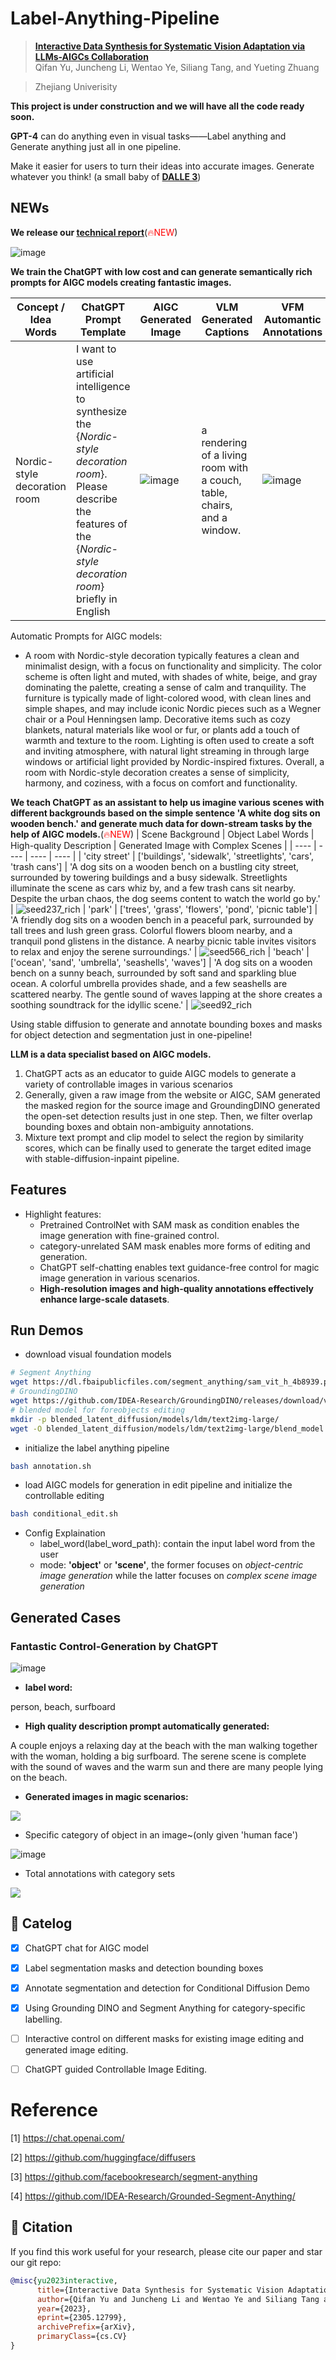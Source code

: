 # Label-Anything-Pipeline
> **[Interactive Data Synthesis for Systematic Vision Adaptation via LLMs-AIGCs Collaboration](https://github.com/Yuqifan1117/Labal-Anything-Pipeline)**  
> Qifan Yu, Juncheng Li, Wentao Ye, Siliang Tang, and Yueting Zhuang

> Zhejiang Univerisity

**This project is under construction and we will have all the code ready soon.**

**GPT-4** can do anything even in visual tasks——Label anything and Generate anything just all in one pipeline.

Make it easier for users to turn their ideas into accurate images. Generate whatever you think! (a small baby of **[DALLE 3](https://openai.com/dall-e-3)**)

## NEWs
**We release our [technical report](https://arxiv.org/abs/2305.12799)**(<span style="color:red">🔥NEW</span>)

![image](https://github.com/Yuqifan1117/Labal-Anything-Pipeline/assets/48062034/4d883c85-131c-4888-9302-8d7361cd7073)

**We train the ChatGPT with low cost and can generate semantically rich prompts for AIGC models creating fantastic images.**

|  Concept / Idea Words   | ChatGPT Prompt Template | AIGC Generated Image | VLM Generated Captions | VFM Automantic Annotations |
|  ----  | ----  | ----  | ----  | ----  |
| Nordic-style decoration room | I want to use artificial intelligence to synthesize the {*Nordic-style decoration room*}. Please describe the features of the {*Nordic-style decoration room*} briefly in English  |![image](https://user-images.githubusercontent.com/48062034/231210930-7810456d-af9a-4d3c-a9a7-4083dea202b3.png) | a rendering of a living room with a couch, table, chairs, and a window. | ![image](https://user-images.githubusercontent.com/48062034/231211593-f625c41b-7534-40cf-89f4-f094891efc17.png)

Automatic Prompts for AIGC models:
- A room with Nordic-style decoration typically features a clean and minimalist design, with a focus on functionality and simplicity. The color scheme is often light and muted, with shades of white, beige, and gray dominating the palette, creating a sense of calm and tranquility. The furniture is typically made of light-colored wood, with clean lines and simple shapes, and may include iconic Nordic pieces such as a Wegner chair or a Poul Henningsen lamp. Decorative items such as cozy blankets, natural materials like wool or fur, or plants add a touch of warmth and texture to the room. Lighting is often used to create a soft and inviting atmosphere, with natural light streaming in through large windows or artificial light provided by Nordic-inspired fixtures. Overall, a room with Nordic-style decoration creates a sense of simplicity, harmony, and coziness, with a focus on comfort and functionality.

**We teach ChatGPT as an assistant to help us imagine various scenes with different backgrounds based on the simple sentence 'A white dog sits on wooden bench.' and generate much data for down-stream tasks by the help of AIGC models.**(<span style="color:red">🔥NEW</span>)
|  Scene Background | Object Label Words | High-quality Description | Generated Image with Complex Scenes |
|  ----  | ----  | ----  | ----  |
| 'city street' | ['buildings', 'sidewalk', 'streetlights', 'cars', 'trash cans'] | 'A dog sits on a wooden bench on a bustling city street, surrounded by towering buildings and a busy sidewalk. Streetlights illuminate the scene as cars whiz by, and a few trash cans sit nearby. Despite the urban chaos, the dog seems content to watch the world go by.' | ![seed237_rich](https://user-images.githubusercontent.com/48062034/234514985-87bc2e36-f088-43ee-8849-a6580bead321.png)
| 'park' | ['trees', 'grass', 'flowers', 'pond', 'picnic table'] | 'A friendly dog sits on a wooden bench in a peaceful park, surrounded by tall trees and lush green grass. Colorful flowers bloom nearby, and a tranquil pond glistens in the distance. A nearby picnic table invites visitors to relax and enjoy the serene surroundings.' | ![seed566_rich](https://user-images.githubusercontent.com/48062034/234515192-74e1a4ff-4874-4faa-acfd-e31d2dda3198.png)
| 'beach' | ['ocean', 'sand', 'umbrella', 'seashells', 'waves'] | 'A dog sits on a wooden bench on a sunny beach, surrounded by soft sand and sparkling blue ocean. A colorful umbrella provides shade, and a few seashells are scattered nearby. The gentle sound of waves lapping at the shore creates a soothing soundtrack for the idyllic scene.' | ![seed92_rich](https://user-images.githubusercontent.com/48062034/234515406-b82fa534-5f7a-42bf-ae05-019f8495ccb3.png)

Using stable diffusion to generate and annotate bounding boxes and masks for object detection and segmentation just in one-pipeline! 

**LLM is a data specialist based on AIGC models.**  
1. ChatGPT acts as an educator to guide AIGC models to generate a variety of controllable images in various scenarios
2. Generally, given a raw image from the website or AIGC, SAM generated the masked region for the source image and GroundingDINO generated the open-set detection results just in one step. Then, we filter overlap bounding boxes and obtain non-ambiguity annotations.
3. Mixture text prompt and clip model to select the region by similarity scores, which can be finally used to generate the target edited image with stable-diffusion-inpaint pipeline.

## Features
- Highlight features:
  - Pretrained ControlNet with SAM mask as condition enables the image generation with fine-grained control.
  - category-unrelated SAM mask enables more forms of editing and generation.
  - ChatGPT self-chatting enables text guidance-free control for magic image generation in various scenarios.
  - **High-resolution images and high-quality annotations effectively enhance large-scale datasets**.

## Run Demos
- download visual foundation models
```bash
# Segment Anything
wget https://dl.fbaipublicfiles.com/segment_anything/sam_vit_h_4b8939.pth
# GroundingDINO
wget https://github.com/IDEA-Research/GroundingDINO/releases/download/v0.1.0-alpha2/groundingdino_swinb_cogcoor.pth
# blended model for foreobjects editing
mkdir -p blended_latent_diffusion/models/ldm/text2img-large/
wget -O blended_latent_diffusion/models/ldm/text2img-large/blend_model.ckpt https://ommer-lab.com/files/latent-diffusion/nitro/txt2img-f8-large/model.ckpt

```
- initialize the label anything pipeline 
```bash
bash annotation.sh
```
- load AIGC models for generation in edit pipeline and initialize the controllable editing
```bash
bash conditional_edit.sh
```
- Config Explaination
  - label_word(label_word_path): contain the input label word from the user
  - mode: **'object'** or **'scene'**, the former focuses on *object-centric image generation* while the latter focuses on *complex scene image generation*
## Generated Cases
### Fantastic Control-Generation by ChatGPT
![image](https://user-images.githubusercontent.com/48062034/231222391-5423f45c-6133-45f0-81b1-be0cdaeda545.png)

- **label word:** 

person, beach, surfboard

- **High quality description prompt automatically generated:**

A couple enjoys a relaxing day at the beach with the man walking together with the woman, holding a big surfboard.  The serene scene is complete with the sound of waves and the warm sun and there are many people lying on the beach. 

- **Generated images in magic scenarios:**

![](./assets/raw_image.jpg)
  - Specific category of object in an image~(only given 'human face')
  
  ![image](https://user-images.githubusercontent.com/48062034/231386597-cdfcb8b9-fab3-4924-885b-6016d114ca0e.png)
  
  - Total annotations with category sets
  
  ![](./assets/grounded_sam_output_1.jpg)

## :bookmark_tabs: Catelog
- [x] ChatGPT chat for AIGC model
- [x] Label segmentation masks and detection bounding boxes
- [x] Annotate segmentation and detection for Conditional Diffusion Demo 
- [x] Using Grounding DINO and Segment Anything for category-specific labelling.
- [ ] Interactive control on different masks for existing image editing and generated image editing.
- [ ] ChatGPT guided Controllable Image Editing.


# Reference 

[1] https://chat.openai.com/

[2] https://github.com/huggingface/diffusers 

[3] https://github.com/facebookresearch/segment-anything

[4] https://github.com/IDEA-Research/Grounded-Segment-Anything/

## 📜 Citation
If you find this work useful for your research, please cite our paper and star our git repo:
```bibtex
@misc{yu2023interactive,
      title={Interactive Data Synthesis for Systematic Vision Adaptation via LLMs-AIGCs Collaboration}, 
      author={Qifan Yu and Juncheng Li and Wentao Ye and Siliang Tang and Yueting Zhuang},
      year={2023},
      eprint={2305.12799},
      archivePrefix={arXiv},
      primaryClass={cs.CV}
}
```
